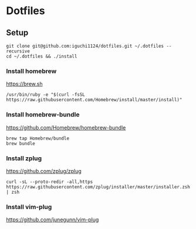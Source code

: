 # Dotfiles

## Setup

```
git clone git@github.com:iguchi1124/dotfiles.git ~/.dotfiles --recursive
cd ~/.dotfiles && ./install
```

### Install homebrew

https://brew.sh

```
/usr/bin/ruby -e "$(curl -fsSL https://raw.githubusercontent.com/Homebrew/install/master/install)"
```

### Install homebrew-bundle

https://github.com/Homebrew/homebrew-bundle

```
brew tap Homebrew/bundle
brew bundle
```

### Install zplug

https://github.com/zplug/zplug

```
curl -sL --proto-redir -all,https https://raw.githubusercontent.com/zplug/installer/master/installer.zsh | zsh
```

### Install vim-plug

https://github.com/junegunn/vim-plug
